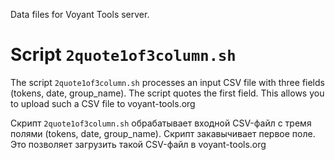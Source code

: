 Data files for Voyant Tools server.

# Script `2quote1of3column.sh` #

The script `2quote1of3column.sh` processes an input CSV file with three fields (tokens, date, group_name). The script quotes the first field. This allows you to upload such a CSV file to voyant-tools.org

Скрипт `2quote1of3column.sh` обрабатывает входной CSV-файл с тремя полями (tokens, date, group_name). Скрипт закавычивает первое поле. Это позволяет загрузить такой CSV-файл в voyant-tools.org

